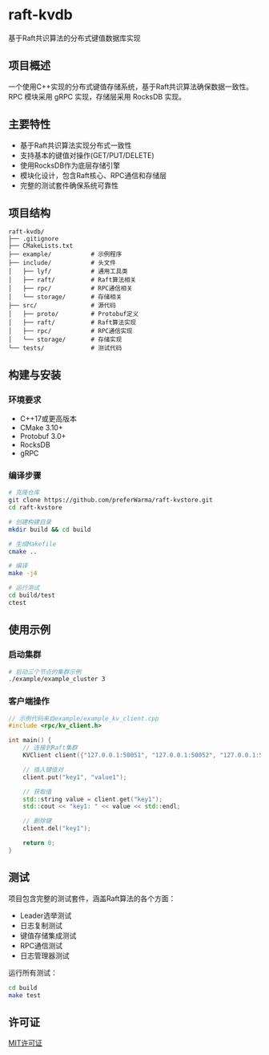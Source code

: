 # raft-kvdb

基于Raft共识算法的分布式键值数据库实现

## 项目概述

一个使用C++实现的分布式键值存储系统，基于Raft共识算法确保数据一致性。RPC 模块采用 gRPC 实现，存储层采用 RocksDB 实现。

## 主要特性

- 基于Raft共识算法实现分布式一致性
- 支持基本的键值对操作(GET/PUT/DELETE)
- 使用RocksDB作为底层存储引擎
- 模块化设计，包含Raft核心、RPC通信和存储层
- 完整的测试套件确保系统可靠性

## 项目结构

```
raft-kvdb/
├── .gitignore
├── CMakeLists.txt
├── example/           # 示例程序
├── include/           # 头文件
│   ├── lyf/           # 通用工具类
│   ├── raft/          # Raft算法相关
│   ├── rpc/           # RPC通信相关
│   └── storage/       # 存储相关
├── src/               # 源代码
│   ├── proto/         # Protobuf定义
│   ├── raft/          # Raft算法实现
│   ├── rpc/           # RPC通信实现
│   └── storage/       # 存储实现
└── tests/             # 测试代码
```

## 构建与安装

### 环境要求
- C++17或更高版本
- CMake 3.10+ 
- Protobuf 3.0+
- RocksDB
- gRPC

### 编译步骤

```bash
# 克隆仓库
git clone https://github.com/preferWarma/raft-kvstore.git
cd raft-kvstore

# 创建构建目录
mkdir build && cd build

# 生成Makefile
cmake ..

# 编译
make -j4

# 运行测试
cd build/test
ctest
```

## 使用示例

### 启动集群

```bash
# 启动三个节点的集群示例
./example/example_cluster 3
```

### 客户端操作

```cpp
// 示例代码来自example/example_kv_client.cpp
#include <rpc/kv_client.h>

int main() {
    // 连接到Raft集群
    KVClient client({"127.0.0.1:50051", "127.0.0.1:50052", "127.0.0.1:50053"});

    // 插入键值对
    client.put("key1", "value1");

    // 获取值
    std::string value = client.get("key1");
    std::cout << "key1: " << value << std::endl;

    // 删除键
    client.del("key1");

    return 0;
}
```

## 测试

项目包含完整的测试套件，涵盖Raft算法的各个方面：

- Leader选举测试
- 日志复制测试
- 键值存储集成测试
- RPC通信测试
- 日志管理器测试

运行所有测试：
```bash
cd build
make test
```

## 许可证

[MIT许可证](LICENSE)